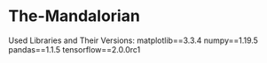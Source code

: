 # The-Mandalorian
Used Libraries and Their Versions:
matplotlib==3.3.4
numpy==1.19.5
pandas==1.1.5
tensorflow==2.0.0rc1
